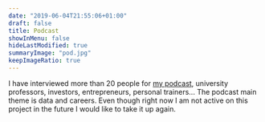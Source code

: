 ```yaml
---
date: "2019-06-04T21:55:06+01:00"
draft: false
title: Podcast
showInMenu: false
hideLastModified: true
summaryImage: "pod.jpg"
keepImageRatio: true
---
```


I have interviewed more than 20 people for [my podcast](https://anchor.fm/importcoffee), university professors, investors, entrepreneurs, personal trainers...
The podcast main theme is data and careers. Even though right now I am not active on this project in the future I would like to take it up again.
